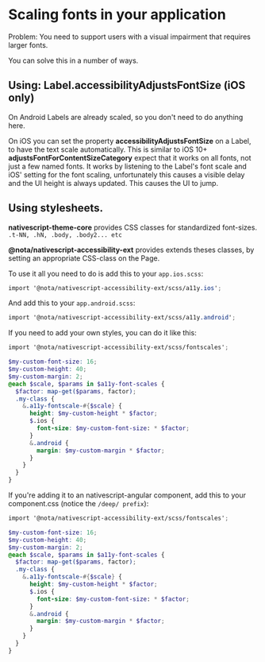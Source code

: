 # Scaling fonts in your application

Problem:
You need to support users with a visual impairment that requires larger fonts.

You can solve this in a number of ways.

## Using: Label.accessibilityAdjustsFontSize (iOS only)

On Android Labels are already scaled, so you don't need to do anything here.

On iOS you can set the property **accessibilityAdjustsFontSize** on a Label, to have the text scale automatically.
This is similar to iOS 10+ **adjustsFontForContentSizeCategory** expect that it works on all fonts, not just a few named fonts.
It works by listening to the Label's font scale and iOS' setting for the font scaling, unfortunately this causes a visible delay
and the UI height is always updated. This causes the UI to jump.

## Using stylesheets.

**nativescript-theme-core** provides CSS classes for standardized font-sizes.
`.t-NN, .hN, .body, .body2... etc`

**@nota/nativescript-accessibility-ext** provides extends theses classes, by setting an appropriate CSS-class on the Page.

To use it all you need to do is add this to your `app.ios.scss`:

```scss
import '@nota/nativescript-accessibility-ext/scss/a11y.ios';
```

And add this to your `app.android.scss`:

```scss
import '@nota/nativescript-accessibility-ext/scss/a11y.android';
```

If you need to add your own styles, you can do it like this:

```scss
import '@nota/nativescript-accessibility-ext/scss/fontscales';

$my-custom-font-size: 16;
$my-custom-height: 40;
$my-custom-margin: 2;
@each $scale, $params in $a11y-font-scales {
  $factor: map-get($params, factor);
  .my-class {
    &.a11y-fontscale-#{$scale} {
      height: $my-custom-height * $factor;
      $.ios {
        font-size: $my-custom-font-size: * $factor;
      }
      &.android {
        margin: $my-custom-margin * $factor;
      }
    }
  }
}

```

If you're adding it to an nativescript-angular component, add this to your component.css (notice the `/deep/ prefix`):

```scss
import '@nota/nativescript-accessibility-ext/scss/fontscales';

$my-custom-font-size: 16;
$my-custom-height: 40;
$my-custom-margin: 2;
@each $scale, $params in $a11y-font-scales {
  $factor: map-get($params, factor);
  .my-class {
    &.a11y-fontscale-#{$scale} {
      height: $my-custom-height * $factor;
      $.ios {
        font-size: $my-custom-font-size: * $factor;
      }
      &.android {
        margin: $my-custom-margin * $factor;
      }
    }
  }
}
```
